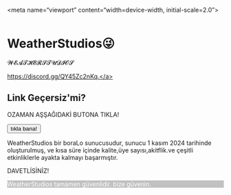 <!DOCTYPE html>
<html>
<head>
<meta name=“author” content=“DaarkLo”>

<meta http-equiv=“refresh” content=“3”>

<meta name=“viewport” content=“width=device-width, initial-scale=2.0”>
<title>Page Title</title>
</head>
<body>
<img src="C:\Users\hediy\Pictures\nasıbı7.PNG" alt="">
<h1>WeatherStudios😜</h1>
<p>𝓦𝓔𝓐𝓣𝓗𝓔𝓡𝓢𝓣𝓤𝓓𝓘̇𝓞𝓢</p>

<a href="https://discord.gg/QY45Zc2nKq" target="_blank">https://discord.gg/QY45Zc2nKq.</a>

<!DOCTYPE html>
<html>
<body>

<h2>Link Geçersiz'mi?</h2>

<p id="demo">OZAMAN AŞŞAĞIDAKİ BUTONA TIKLA!</p>

<button type="button" onclick='document.getElementById("demo").innerHTML = "YAZIYI KOPYALA TARAYICINA YAPIŞTIR: https://discord.gg/Pw36Zr95"'>tıkla bana!</button>

</body>
</html>WeatherStudios bir boraLo sunucusudur, sunucu 1 kasım 2024 tarihinde oluşturulmuş, ve kısa süre içinde kalite,üye sayısı,akitflik.ve çeşitli etkinliklerle ayakta kalmayı başarmıştır.


DAVETLİSİNİZ!

<p style="color:white; background-color: rgba(0, 0, 0, 0.24);"> WeatherStudios tamamen güvenlidir. bize güvenin.</p>




